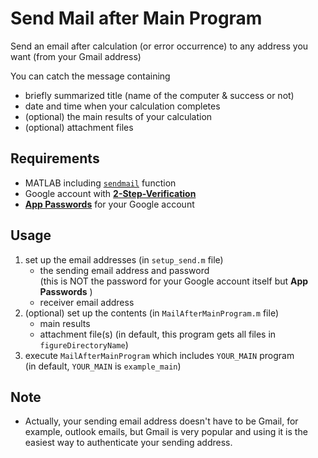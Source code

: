 # Send Mail after Main Program
Send an email after calculation (or error occurrence) to any address you want (from your Gmail address)

You can catch the message containing
* briefly summarized title (name of the computer & success or not)
* date and time when your calculation completes
* (optional) the main results of your calculation
* (optional) attachment files

## Requirements
* MATLAB including [`sendmail`](https://www.mathworks.com/help/matlab/ref/sendmail.html) function
* Google account with [**2-Step-Verification**](https://support.google.com/accounts/answer/185839)
* [**App Passwords**](https://support.google.com/mail/answer/185833) for your Google account

## Usage
1. set up the email addresses (in `setup_send.m` file)
    * the sending email address and password<br>
        (this is NOT the password for your Google account itself but **App Passwords** )
    * receiver email address
2. (optional) set up the contents (in `MailAfterMainProgram.m` file)
    * main results
    * attachment file(s) 
      (in default, this program gets all files in `figureDirectoryName`)
3. execute `MailAfterMainProgram` which includes `YOUR_MAIN` program<br>
    (in default, `YOUR_MAIN` is `example_main`)

## Note
* Actually, your sending email address doesn't have to be Gmail, for example, outlook emails, but Gmail is very popular and using it is the easiest way to authenticate your sending address. 